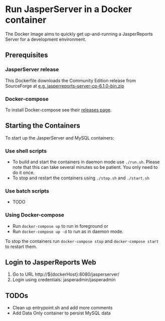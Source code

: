 # Run JasperServer in a Docker container

The Docker Image aims to quickly get up-and-running a JasperReports Server for a development environment.

## Prerequisites

### JasperServer release

This Dockerfile downloads the Community Edition release from SourceForge at
[e.g. jasperreports-server-cp-6.1.0-bin.zip](http://downloads.sourceforge.net/project/jasperserver/JasperServer/JasperReports%20Server%20Community%20Edition%206.1.0/jasperreports-server-cp-6.1.0-bin.zip)

### Docker-compose

To install Docker-compose see their [releases page](https://github.com/docker/compose/releases). 


## Starting the Containers 

To start up the JasperServer and MySQL containers:

### Use shell scripts

* To build and start the containers in daemon mode use `./run.sh`. Please note that this can take several minutes so be patient. You only need to do it once.
* To stop and restart the containers using `./stop.sh` and `./start.sh`

### Use batch scripts

* TODO

### Using Docker-compose

* Run `docker-compose up` to run in foreground or
* Run `docker-compose up -d` to run as in daemon mode.

To stop the containers run `docker-compose stop` and `docker-compose start` to restart them.

## Login to JasperReports Web

1. Go to URL http://${dockerHost}:8080/jasperserver/
2. Login using credentials: jasperadmin/jasperadmin


## TODOs
* Clean up entrypoint.sh and add more comments
* Add Data Only container to persist MySQL data


